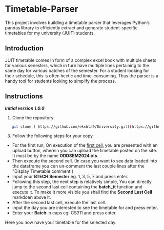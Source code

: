 # Timetable-Parser
This project involves building a timetable parser that leverages Python’s pandas library to efficiently extract and generate student-specific timetables for my university (JUIT) students.

## Introduction 
JUIT timetable comes in form of a complex excel book with multiple sheets for various senesters, which in turn have multiple lines pertaining to the same day for various batches of the semester. For a student looking for their schedule, this is often hectic and time-consuming. Thus the parser is a handy tool for students looking to simplify the process.

## Instructions
***Initial version 1.0.0***

1. Clone the repository:
 ```bash
    git clone [ https://github.com/ekxhta9/University.git](https://github.com/ekxhta/Timetable-Parser)
 ```
3. Follow the following steps for your copy
   
- For the first run, On execution of the <u>first cell</u>, you are presented with an upload button, wherein you can upload the timetable posted on the site. It must be by the name **ODDSEM2024.xls**.
- Then execute the second cell. (In case you want to see data loaded into the dataframe you can un-comment the last couple lines after the "Display Timetable comment')
- Input your **BTECH Semester** eg. 1, 3, 5, 7 and press enter.
- Following this step, the next step is relatively simple, You can directly jump to the second last cell containing the **batch_tt** function and execute it. To make it more visible you shall find the **Second Last Cell** markdoen above it.
- After the second last cell, execute the last cell.
- Input the day you are interested to see the timetable for and press enter.
- Enter your **Batch** in caps eg. CS311 and press enter.

Here you now have your timetable for the selected day.
